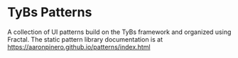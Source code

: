 # TyBs Patterns

A collection of UI patterns build on the TyBs framework and organized using Fractal. The static pattern library documentation is at https://aaronpinero.github.io/patterns/index.html